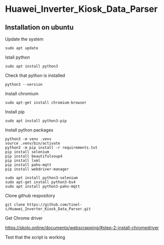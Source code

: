 # Huawei_Inverter_Kiosk_Data_Parser
## Installation on ubuntu

Update the system
```
sudo apt update
```

Istall python
```
sudo apt install python3
```

Check that python is installed
```
python3 --version
```

Install chromium
```
sudo apt-get install chromium-browser
```
Install pip
```
sudo apt install python3-pip
```

Install python packages

```
python3 -m venv .venv
source .venv/bin/activate
python3 -m pip install -r requirements.txt
pip install selenium
pip install beautifulsoup4
pip install lxml
pip install paho-mqtt
pip install webdriver-manager
```

```
sudo apt install python3-selenium
sudo apt-get install python3-bs4
sudo apt install python3-paho-mqtt
```

Clone github respository
```
git clone https://github.com/tinel-c/Huawei_Inverter_Kiosk_Data_Parser.git
```

Get Chrome driver 

https://skolo.online/documents/webscrapping/#step-2-install-chromedriver

Test that the script is working


